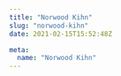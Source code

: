 ```yaml
---
title: "Norwood Kihn"
slug: "norwood-kihn"
date: 2021-02-15T15:52:48Z

meta:
  name: "Norwood Kihn"
---
```


